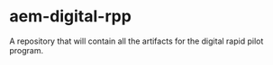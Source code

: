 # aem-digital-rpp
A repository that will contain all the artifacts for the digital rapid pilot program.
